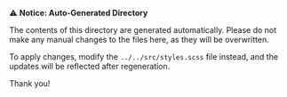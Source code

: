 ⚠️ **Notice: Auto-Generated Directory**

The contents of this directory are generated automatically. Please do not make any manual changes to the files here, as they will be overwritten.

To apply changes, modify the `../../src/styles.scss` file instead, and the updates will be reflected after regeneration.

Thank you!


